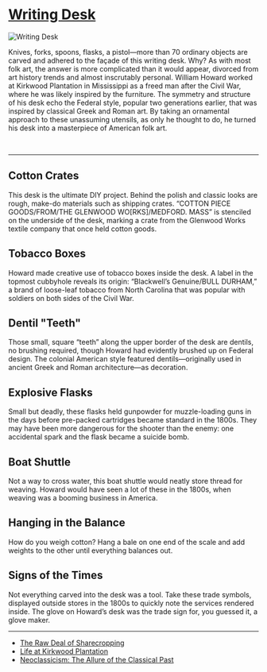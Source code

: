 # [Writing Desk](http://artstories.artsmia.org/#/o/113926)
![Writing Desk](http://api.artsmia.org/images/113926/large.jpg)

Knives, forks, spoons, flasks, a pistol—more than 70 ordinary objects are carved and adhered to the façade of this writing desk. Why? As with most folk art, the answer is more complicated than it would appear, divorced from art history trends and almost inscrutably personal. William Howard worked at Kirkwood Plantation in Mississippi as a freed man after the Civil War, where he was likely inspired by the furniture. The symmetry and structure of his desk echo the Federal style, popular two generations earlier, that was inspired by classical Greek and Roman art. By taking an ornamental approach to these unassuming utensils, as only he thought to do, he turned his desk into a masterpiece of American folk art.

 

---

## Cotton Crates

This desk is the ultimate DIY project. Behind the polish and classic looks are rough, make-do materials such as shipping crates. “COTTON PIECE GOODS/FROM/THE GLENWOOD WO\[RKS\]/MEDFORD. MASS” is stenciled on the underside of the desk, marking a crate from the Glenwood Works textile company that once held cotton goods.

## Tobacco Boxes

Howard made creative use of tobacco boxes inside the desk. A label in the topmost cubbyhole reveals its origin: “Blackwell’s Genuine/BULL DURHAM,” a brand of loose-leaf tobacco from North Carolina that was popular with soldiers on both sides of the Civil War. 

## Dentil "Teeth"

Those small, square “teeth” along the upper border of the desk are dentils, no brushing required, though Howard had evidently brushed up on Federal design. The colonial American style featured dentils—originally used in ancient Greek and Roman architecture—as decoration.

## Explosive Flasks

Small but deadly, these flasks held gunpowder for muzzle-loading guns in the days before pre-packed cartridges became standard in the 1800s. They may have been more dangerous for the shooter than the enemy: one accidental spark and the flask became a suicide bomb. 

## Boat Shuttle

Not a way to cross water, this boat shuttle would neatly store thread for weaving. Howard would have seen a lot of these in the 1800s, when weaving was a booming business in America.

## Hanging in the Balance

How do you weigh cotton? Hang a bale on one end of the scale and add weights to the other until everything balances out.

## Signs of the Times

Not everything carved into the desk was a tool. Take these trade symbols, displayed outside stores in the 1800s to quickly note the services rendered inside. The glove on Howard’s desk was the trade sign for, you guessed it, a glove maker.

---

* [The Raw Deal of Sharecropping](../stories/the-raw-deal-of-sharecropping.md)
* [Life at Kirkwood Plantation](../stories/life-at-kirkwood-plantation.md)
* [Neoclassicism: The Allure of the Classical Past](../stories/neoclassicism-the-allure-of-the-classical-past.md)
